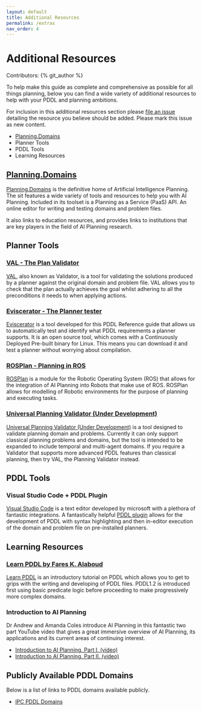 ```yaml
---
layout: default
title: Additional Resources
permalink: /extras
nav_order: 4
---
```

# Additional Resources

Contributors: {% git_author %}

To help make this guide as complete and comprehensive as possible for all things planning, below you can find a wide variety of additional resources to help with your PDDL and planning ambitions. 

For inclusion in this additional resources section please [file an issue](https://github.com/nergmada/pddl-reference/issues/new/choose) detailing the resource you believe should be added. Please mark this issue as new content. 

- [Planning.Domains](#planning.domains)
- Planner Tools
- PDDL Tools
- Learning Resources

## [Planning.Domains](http://planning.domains/)
[Planning.Domains](http://planning.domains/) is the definitive home of Artificial Intelligence Planning. The sit features a wide variety of tools and resources to help you with AI Planning. Included in its toolset is a Planning as a Service (PaaS) API. An online editor for writing and testing domains and problem files.

It also links to education resources, and provides links to institutions that are key players in the field of AI Planning research.

## Planner Tools

### [VAL - The Plan Validator](https://nms.kcl.ac.uk/planning/software/val.html)
[VAL](https://nms.kcl.ac.uk/planning/software/val.html), also known as Validator, is a tool for validating the solutions produced by a planner against the original domain and problem file. VAL allows you to check that the plan actually achieves the goal whilst adhering to all the preconditions it needs to when applying actions.

### [Eviscerator - The Planner tester](https://www.github.com/nergmada/eviscerator)
[Eviscerator](https://www.github.com/nergmada/eviscerator) is a tool developed for this PDDL Reference guide that allows us to automatically test and identify what PDDL requirements a planner supports. It is an open source tool, which comes with a Continuously Deployed Pre-built binary for Linux. This means you can download it and test a planner without worrying about compilation. 

### [ROSPlan - Planning in ROS](https://github.com/KCL-Planning/ROSPlan/)
[ROSPlan](https://github.com/KCL-Planning/ROSPlan/) is a module for the Robotic Operating System (ROS) that allows for the integration of AI Planning into Robots that make use of ROS. ROSPlan allows for modelling of Robotic environments for the purpose of planning and executing tasks.

### [Universal Planning Validator (Under Development)](https://github.com/aig-upf/universal-planning-validator)
[Universal Planning Validator (Under Development)](https://github.com/aig-upf/universal-planning-validator) is a tool designed to validate planning domain and problems. Currently it can only support classical planning problems and domains, but the tool is intended to be expanded to include temporal and multi-agent domains. If you require a Validator that supports more advanced PDDL features than classical planning, then try VAL, the Planning Validator instead.

## PDDL Tools
### Visual Studio Code + PDDL Plugin
[Visual Studio Code](https://code.visualstudio.com/) is a text editor developed by microsoft with a plethora of fantastic integrations. A fantastically helpful [PDDL plugin](https://marketplace.visualstudio.com/items?itemName=jan-dolejsi.pddl) allows for the development of PDDL with syntax highlighting and then in-editor execution of the domain and problem file on pre-installed planners.

## Learning Resources
### [Learn PDDL by Fares K. Alaboud](https://fareskalaboud.github.io/LearnPDDL/)
[Learn PDDL](https://fareskalaboud.github.io/LearnPDDL/) is an introductory tutorial on PDDL which allows you to get to grips with the writing and developing of PDDL files. PDDL1.2 is introduced first using basic predicate logic before proceeding to make progressively more complex domains.

### Introduction to AI Planning
Dr Andrew and Amanda Coles introduce AI Planning in this fantastic two part YouTube video that gives a great immersive overview of AI Planning, its applications and its current areas of continuing interest.

- [Introduction to AI Planning. Part I. (video)](https://www.youtube.com/watch?v=EeQcCs9SnhU)
- [Introduction to AI Planning. Part II. (video)](https://www.youtube.com/watch?v=FS95UjrICy0)

## Publicly Available PDDL Domains
Below is a list of links to PDDL domains available publicly.
- [IPC PDDL Domains](https://github.com/potassco/pddl-instances)